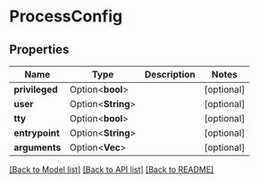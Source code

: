 # ProcessConfig

## Properties

Name | Type | Description | Notes
------------ | ------------- | ------------- | -------------
**privileged** | Option<**bool**> |  | [optional]
**user** | Option<**String**> |  | [optional]
**tty** | Option<**bool**> |  | [optional]
**entrypoint** | Option<**String**> |  | [optional]
**arguments** | Option<**Vec<String>**> |  | [optional]

[[Back to Model list]](../README.md#documentation-for-models) [[Back to API list]](../README.md#documentation-for-api-endpoints) [[Back to README]](../README.md)


